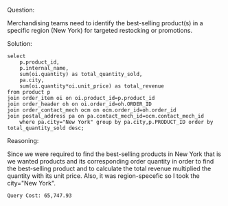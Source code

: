 Question:

 Merchandising teams need to identify the best-selling product(s) in a specific region (New York) for targeted restocking or promotions.

Solution:

```
select 
	p.product_id,
	p.internal_name,
	sum(oi.quantity) as total_quantity_sold,
	pa.city,
	sum(oi.quantity*oi.unit_price) as total_revenue
from product p 
join order_item oi on oi.product_id=p.product_id 
join order_header oh on oi.order_id=oh.ORDER_ID
join order_contact_mech ocm on ocm.order_id=oh.order_id
join postal_address pa on pa.contact_mech_id=ocm.contact_mech_id
	where pa.city="New York" group by pa.city,p.PRODUCT_ID order by total_quantity_sold desc;
```

Reasoning:

Since we were required to find the best-selling products in New York that is we wanted products and its corresponding order quantity in order to find the best-selling product and to calculate the total revenue multiplied the quantity with its unit price.
Also, it was region-specefic so I took the city="New York".

```
Query Cost: 65,747.93
